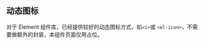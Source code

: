 ## 动态图标
对于 Element 组件库，已经提供较好的动态图标方式，如`<i>`或 `<el-icon>`，不需要做额外的封装，本组件页面仅用占位。

<demo vue="dynamic-icon/element/js/index.vue" react="dynamic-icon/element/js/index.tsx"
  :vueFiles="{
    'JS': 'dynamic-icon/element/js/index.vue',
    'TS': 'dynamic-icon/element/ts/index.vue',
  }"
  :reactFiles="{
    'JS': 'dynamic-icon/element/js/index.tsx',
    'TS': 'dynamic-icon/element/ts/index.tsx',
  }"
 title="Dynamic icon example"
 />